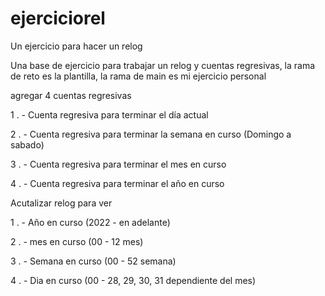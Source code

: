 # ejerciciorel
Un ejercicio para hacer un relog

Una base de ejercicio para trabajar un relog y cuentas regresivas, la rama de reto es la plantilla, la rama de main es mi ejercicio personal

agregar 4 cuentas regresivas

1 . - Cuenta regresiva para terminar el día actual

2 . - Cuenta regresiva para terminar la semana en curso (Domingo a sabado)

3 . - Cuenta regresiva para terminar el mes en curso

4 . - Cuenta regresiva para terminar el año en curso


Acutalizar relog para ver

1 . - Año en curso (2022 - en adelante)

2 . - mes en curso (00 - 12 mes)

3 . - Semana en curso (00 - 52 semana)

4 . - Dia en curso (00 - 28, 29, 30, 31 dependiente del mes)

